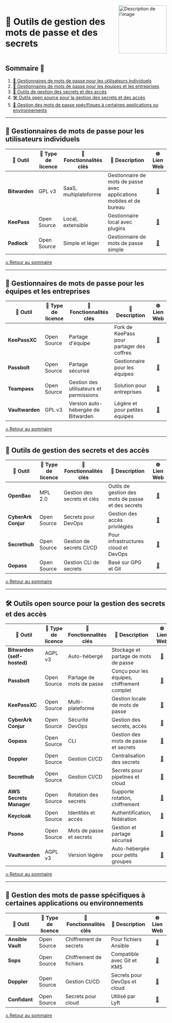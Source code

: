 <div style="display: flex; align-items: center; justify-content: space-between;">
  <h1>🔐 Outils de gestion des mots de passe et des secrets</h1>
  <img src="Img/switchtoopen1.png" alt="Description de l'image" width="150" height="150">
</div>

## Sommaire 📖 <a id="sommaire"></a>
1. [👤 Gestionnaires de mots de passe pour les utilisateurs individuels](#utilisateurs-individuels)
2. [🏢 Gestionnaires de mots de passe pour les équipes et les entreprises](#equipes-entreprises)
3. [🔑 Outils de gestion des secrets et des accès](#secrets-acces)
4. [🛠️ Outils open source pour la gestion des secrets et des accès](#open-source-secrets-acces)
5. [🔧 Gestion des mots de passe spécifiques à certaines applications ou environnements](#mots-de-passe-specifiques)

---

## 👤 Gestionnaires de mots de passe pour les utilisateurs individuels <a id="utilisateurs-individuels"></a>

| 🌟 **Outil** | 🔑 **Type de licence** | 🚀 **Fonctionnalités clés** | 📝 **Description** | 🌐 **Lien Web** |
|---|---|---|---|---|
| **Bitwarden** | GPL v3 | SaaS, multiplateforme | Gestionnaire de mots de passe avec applications mobiles et de bureau | <div align="center"><a href="https://bitwarden.com/">🔗</a></div> |
| **KeePass** | Open Source | Local, extensible | Gestionnaire local avec plugins | <div align="center"><a href="https://keepass.info/">🔗</a></div> |
| **Padlock** | Open Source | Simple et léger | Gestionnaire de mots de passe simple | <div align="center"><a href="https://padlock.io/">🔗</a></div> |

[🔝 Retour au sommaire](#sommaire)

---

## 🏢 Gestionnaires de mots de passe pour les équipes et les entreprises <a id="equipes-entreprises"></a>

| 🌟 **Outil** | 🔑 **Type de licence** | 🚀 **Fonctionnalités clés** | 📝 **Description** | 🌐 **Lien Web** |
|---|---|---|---|---|
| **KeePassXC** | Open Source | Partage d'équipe | Fork de KeePass pour partager des coffres | <div align="center"><a href="https://keepassxc.org/">🔗</a></div> |
| **Passbolt** | Open Source | Partage sécurisé | Gestionnaire pour les équipes | <div align="center"><a href="https://www.passbolt.com/">🔗</a></div> |
| **Teampass** | Open Source | Gestion des utilisateurs et permissions | Solution pour entreprises | <div align="center"><a href="http://teampass.net/">🔗</a></div> |
| **Vaultwarden** | GPL v3 | Version auto-hébergée de Bitwarden | Légère et pour petites équipes | <div align="center"><a href="https://github.com/dani-garcia/vaultwarden">🔗</a></div> |

[🔝 Retour au sommaire](#sommaire)

---

## 🔑 Outils de gestion des secrets et des accès <a id="secrets-acces"></a>

| 🌟 **Outil** | 🔑 **Type de licence** | 🚀 **Fonctionnalités clés** | 📝 **Description** | 🌐 **Lien Web** |
|---|---|---|---|---|
| **OpenBao** | MPL 2.0 | Gestion des secrets et clés | Outils de gestion des mots de passe et des secrets | <div align="center"><a href="https://github.com/openbao/openbao">🔗</a></div> |
| **CyberArk Conjur** | Open Source | Secrets pour DevOps | Gestion des accès privilégiés | <div align="center"><a href="https://www.conjur.org/">🔗</a></div> |
| **Secrethub** | Open Source | Gestion de secrets CI/CD | Pour infrastructures cloud et DevOps | <div align="center"><a href="https://secrethub.io/">🔗</a></div> |
| **Gopass** | Open Source | Gestion CLI de secrets | Basé sur GPG et Git | <div align="center"><a href="https://www.gopass.pw/">🔗</a></div> |

[🔝 Retour au sommaire](#sommaire)

---

## 🛠️ Outils open source pour la gestion des secrets et des accès <a id="open-source-secrets-acces"></a>

| 🌟 **Outil** | 🔑 **Type de licence** | 🚀 **Fonctionnalités clés** | 📝 **Description** | 🌐 **Lien Web** |
|---|---|---|---|---|
| **Bitwarden (self-hosted)** | AGPL v3  | Auto-hébergé | Stockage et partage de mots de passe | <div align="center"><a href="https://bitwarden.com/">🔗</a></div> |
| **Passbolt** | Open Source | Partage de mots de passe | Conçu pour les équipes, chiffrement complet | <div align="center"><a href="https://www.passbolt.com/">🔗</a></div> |
| **KeePassXC** | Open Source | Multi-plateforme | Gestion locale de mots de passe | <div align="center"><a href="https://keepassxc.org/">🔗</a></div> |
| **CyberArk Conjur** | Open Source | Sécurité DevOps | Gestion des secrets, accès | <div align="center"><a href="https://www.conjur.org/">🔗</a></div> |
| **Gopass** | Open Source | CLI | Gestion des mots de passe et secrets | <div align="center"><a href="https://www.gopass.pw/">🔗</a></div> |
| **Doppler** | Open Source | Gestion CI/CD | Centralisation des secrets | <div align="center"><a href="https://www.doppler.com/">🔗</a></div> |
| **Secrethub** | Open Source | Gestion CI/CD | Secrets pour pipelines et cloud | <div align="center"><a href="https://secrethub.io/">🔗</a></div> |
| **AWS Secrets Manager** | Open Source | Rotation des secrets | Supporte rotation, chiffrement | <div align="center"><a href="https://github.com/aws-samples/aws-secrets-manager-key-rotation">🔗</a></div> |
| **Keycloak** | Open Source | Identités et accès | Authentification, fédération | <div align="center"><a href="https://www.keycloak.org/">🔗</a></div> |
| **Psono** | Open Source | Mots de passe et secrets | Gestion et partage sécurisé | <div align="center"><a href="https://psono.com/">🔗</a></div> |
| **Vaultwarden** | AGPL v3 | Version légère | Auto-hébergée pour petits groupes | <div align="center"><a href="https://github.com/dani-garcia/vaultwarden">🔗</a></div> |

[🔝 Retour au sommaire](#sommaire)

---

## 🔧 Gestion des mots de passe spécifiques à certaines applications ou environnements <a id="mots-de-passe-specifiques"></a>

| 🌟 **Outil** | 🔑 **Type de licence** | 🚀 **Fonctionnalités clés** | 📝 **Description** | 🌐 **Lien Web** |
|---|---|---|---|---|
| **Ansible Vault** | Open Source | Chiffrement de secrets | Pour fichiers Ansible | <div align="center"><a href="https://docs.ansible.com/ansible/latest/user_guide/vault.html">🔗</a></div> |
| **Sops** | Open Source | Chiffrement de fichiers | Compatible avec Git et KMS | <div align="center"><a href="https://github.com/mozilla/sops">🔗</a></div> |
| **Doppler** | Open Source | Gestion CI/CD | Secrets pour DevOps et cloud | <div align="center"><a href="https://www.doppler.com/">🔗</a></div> |
| **Confidant** | Open Source | Secrets pour cloud | Utilisé par Lyft | <div align="center"><a href="https://github.com/lyft/confidant">🔗</a></div> |

[🔝 Retour au sommaire](#sommaire)
